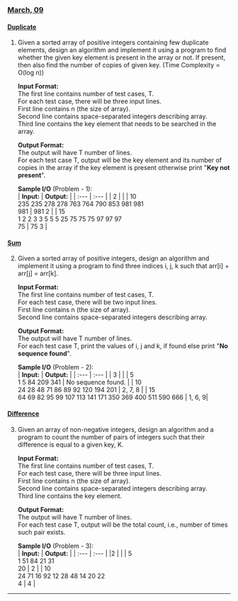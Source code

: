 ### [March, 09](/PCS-409/Week_2/)

#### [Duplicate](/PCS-409/Week_2/search_dup_count.cpp)

1. Given a sorted array of positive integers containing few duplicate elements, design an algorithm and implement it using a program to find whether the given key element is present in the array or not. If present, then also find the number of copies of given key. (Time Complexity = O(log n))</br>

    **Input Format:**</br>
    The first line contains number of test cases, T.</br>
    For each test case, there will be three input lines.</br>
    First line contains n (the size of array).</br>
    Second line contains space-separated integers describing array.</br>
    Third line contains the key element that needs to be searched in the array.</br>

    **Output Format:**</br>
    The output will have T number of lines.</br>
    For each test case T, output will be the key element  and its number of copies in the array if the key element is present otherwise print "**Key not present**".</br>

    **Sample I/O** (Problem - 1):</br>
    | **Input:** | **Output:** |
    | :---       | :---        |
    | 2          |             |
    | 10</br>235 235 278 278 763 764 790 853 981 981</br>981 | 981 2 |
    | 15</br>1 2 2 3 3 5 5 5 25 75 75 75 97 97 97</br>75 | 75 3 |

#### [Sum](/PCS-409/Week_2/two_sum.cpp)

2. Given a sorted array of positive integers, design an algorithm and implement it using a program to find three indices i, j, k such that arr[i] + arr[j] = arr[k].</br>

    **Input Format:**</br>
    The first line contains number of test cases, T.</br>
    For each test case, there will be two input lines.</br>
    First line contains n (the size of array).</br>
    Second line contains space-separated integers describing array.</br>

    **Output Format:**</br>
    The output will have T number of lines.</br>
    For each test case T, print the values of i, j and k, if found else print "**No sequence found**".</br>

    **Sample I/O** (Problem - 2):</br>
    | **Input:** | **Output:** |
    | :---       | :---        |
    | 3          |             |
    | 5</br>1 5 84 209 341 | No sequence found. |
    | 10</br>24 28 48 71 86 89 92 120 194 201 | 2, 7, 8 |
    | 15</br>64 69 82 95 99 107 113 141 171 350 369 400 511 590 666 | 1, 6, 9|

#### [Difference](/PCS-409/Week_2/two_diff.cpp)

3. Given an array of non-negative integers, design an algorithm and a program to count the number of pairs of integers such that their difference is equal to a given key, K.</br>

    **Input Format:**</br>
    The first line contains number of test cases, T.</br>
    For each test case, there will be three input lines.</br>
    First line contains n (the size of array).</br>
    Second line contains space-separated integers describing array.</br>
    Third line contains the key element.</br>

    **Output Format:**</br>
    The output will have T number of lines.</br>
    For each test case T, output will be the total count, i.e., number of times such pair exists.</br>

    **Sample I/O** (Problem - 3):</br>
    | **Input:** | **Output:** |
    | :---       | :---        |
    |2           |             |
    | 5</br>1 51 84 21 31</br>20 | 2 |
    | 10</br>24 71 16 92 12 28 48 14 20 22</br>4 | 4 |

---